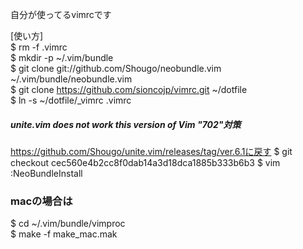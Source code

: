 自分が使ってるvimrcです  
  
[使い方]  
$ rm -f .vimrc  
$ mkdir -p ~/.vim/bundle  
$ git clone git://github.com/Shougo/neobundle.vim ~/.vim/bundle/neobundle.vim  
$ git clone https://github.com/sioncojp/vimrc.git ~/dotfile  
$ ln -s ~/dotfile/_vimrc .vimrc  

##### unite.vim does not work this version of Vim "702"対策
https://github.com/Shougo/unite.vim/releases/tag/ver.6.1に戻す
$ git checkout cec560e4b2cc8f0dab14a3d18dca1885b333b6b3
$ vim  
:NeoBundleInstall  
  
### macの場合は  
$ cd ~/.vim/bundle/vimproc  
$ make -f make_mac.mak  
